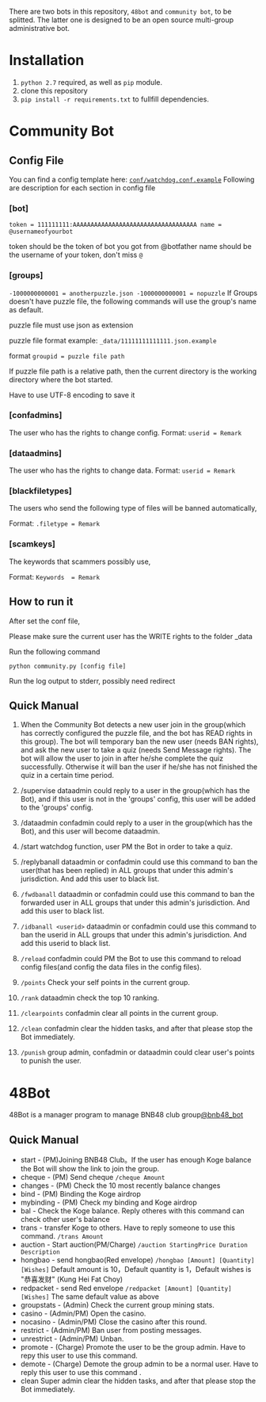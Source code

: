 
There are two bots in this repository, `48bot` and `community bot`, to be splitted.
The latter one is designed to be an open source multi-group administrative bot.

# Installation
1. `python 2.7` required, as well as `pip` module.
1. clone this repository
1. `pip install -r requirements.txt` to fullfill dependencies.



# Community Bot
## Config File
You can find a config template here: [`conf/watchdog.conf.example`](./conf/watchdog.conf.example)
Following are description for each section in config file
### [bot]
`
token = 111111111:AAAAAAAAAAAAAAAAAAAAAAAAAAAAAAAAAAA
name = @usernameofyourbot
`

token should be the token of bot you got from @botfather
name should be the username of your token, don't miss `@`

### [groups]
`
-1000000000001 = anotherpuzzle.json
-1000000000001 = nopuzzle
`
If Groups doesn't have puzzle file, the following commands will use the group's name as default.

puzzle file must use json as extension

puzzle file format example: `_data/11111111111111.json.example`

format `groupid = puzzle file path`

If puzzle file path is a relative path, then the current directory is the working directory where the bot started.

Have to use UTF-8 encoding to save it
### [confadmins]
The user who has the rights to change config. Format: `userid = Remark`
### [dataadmins]
The user who has the rights to change data. Format: `userid = Remark`
### [blackfiletypes]
The users who send the following type of files will be banned automatically,

Format: `.filetype = Remark`
### [scamkeys]
The keywords that scammers possibly use,

Format: `Keywords  = Remark`
## How to run it
After set the conf file,

Please make sure the current user has the WRITE rights to the folder \_data

Run the following command

`python community.py [config file]`

Run the log output to stderr, possibly need redirect
## Quick Manual
1. When the Community Bot detects a new user join in the group(which has correctly configured the puzzle file, and the bot has READ rights in this group). The bot will temporary ban the new user (needs BAN rights), and ask the new user to take a quiz (needs Send Message rights). The bot will allow the user to join in after he/she complete the quiz successfully. Otherwise it will ban the user if he/she has not finished the quiz in a certain time period.

1. /supervise dataadmin could reply to a user in the group(which has the Bot), and if this user is not in the 'groups' config, this user will be added to the 'groups' config.
1. /dataadmin confadmin could reply to a user in the group(which has the Bot), and this user will become dataadmin.
1. /start watchdog function, user PM the Bot in order to take a quiz.
1. /replybanall dataadmin or confadmin could use this command to ban the user(that has been replied) in ALL groups that under this admin's jurisdiction. And add this user to black list.
1. `/fwdbanall` dataadmin or confadmin could use this command to ban the forwarded user in ALL groups that under this admin's jurisdiction. And add this user to black list.
1. `/idbanall <userid>` dataadmin or confadmin could use this command to ban the userid in ALL groups that under this admin's jurisdiction. And add this userid to black list.
1. `/reload` confadmin could PM the Bot to use this command to reload config files(and config the data files in the config files).
1. `/points` Check your self points in the current group.
1. `/rank` dataadmin check the top 10 ranking.
1. `/clearpoints` confadmin clear all points in the current group.
1. `/clean` confadmin clear the hidden tasks, and after that please stop the Bot immediately.
1. `/punish` group admin, confadmin or dataadmin could clear user's points to punish the user.




# 48Bot
48Bot is a manager program to manage BNB48 club group[@bnb48_bot](https://t.me/bnb48_bot)
## Quick Manual
- start - (PM)Joining BNB48 Club。If the user has enough Koge balance the Bot will show the link to join the group.
- cheque - (PM) Send cheque `/cheque Amount`
- changes - (PM) Check the 10 most recently balance changes
- bind - (PM) Binding the Koge airdrop
- mybinding - (PM) Check my binding and Koge airdrop
- bal - Check the Koge balance. Reply otheres with this command can check other user's balance 
- trans - transfer Koge to others. Have to reply someone to use this command. `/trans Amount`
- auction - Start auction(PM/Charge) `/auction StartingPrice Duration Description`
- hongbao - send hongbao(Red envelope) `/hongbao [Amount] [Quantity] [Wishes]` Default amount is 10，Default quantity is 1，Default wishes is "恭喜发财" (Kung Hei Fat Choy)
- redpacket - send Red envelope `/redpacket [Amount] [Quantity] [Wishes]` The same default value as above
- groupstats - (Admin) Check the current group mining stats.
- casino - (Admin/PM) Open the casino.
- nocasino - (Admin/PM) Close the casino after this round.
- restrict - (Admin/PM) Ban user from posting messages.
- unrestrict - (Admin/PM) Unban.
- promote - (Charge) Promote the user to be the group admin. Have to repy this user to use this command.
- demote - (Charge) Demote the group admin to be a normal user. Have to reply this user to use this command .
- clean Super admin clear the hidden tasks, and after that please stop the Bot immediately.

